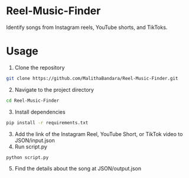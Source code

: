 # Reel-Music-Finder
Identify songs from Instagram reels, YouTube shorts, and TikToks.

# Usage
1. Clone the repository
```bash
git clone https://github.com/MalithaBandara/Reel-Music-Finder.git
```
2. Navigate to the project directory
```bash
cd Reel-Music-Finder
```
3. Install dependencies
```bash
pip install -r requirements.txt
```
3. Add the link of the Instagram Reel, YouTube Short, or TikTok video to JSON/input.json
4. Run script.py
```bash
python script.py
```
5. Find the details about the song at JSON/output.json
   
